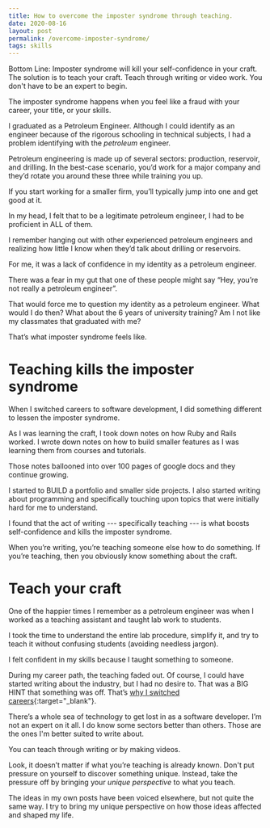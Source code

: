 ```yaml
---
title: How to overcome the imposter syndrome through teaching.
date: 2020-08-16
layout: post
permalink: /overcome-imposter-syndrome/
tags: skills
---
```


Bottom Line: Imposter syndrome will kill your self-confidence in your craft. The solution is to teach your craft. Teach through writing or video work. You don't have to be an expert to begin.

The imposter syndrome happens when you feel like a fraud with your career, your title, or your skills.

I graduated as a Petroleum Engineer. Although I could identify as an engineer because of the rigorous schooling in technical subjects, I had a problem identifying with the _petroleum_ engineer.

Petroleum engineering is made up of several sectors: production, reservoir, and drilling. In the best-case scenario, you’d work for a major company and they’d rotate you around these three while training you up.

If you start working for a smaller firm, you’ll typically jump into one and get good at it.

In my head, I felt that to be a legitimate petroleum engineer, I had to be proficient in ALL of them.

I remember hanging out with other experienced petroleum engineers and realizing how little I know when they’d talk about drilling or reservoirs.

For me, it was a lack of confidence in my identity as a petroleum engineer.

There was a fear in my gut that one of these people might say “Hey, you’re not really a petroleum engineer”.

That would force me to question my identity as a petroleum engineer. What would I do then? What about the 6 years of university training? Am I not like my classmates that graduated with me?

That’s what imposter syndrome feels like.

# Teaching kills the imposter syndrome

When I switched careers to software development, I did something different to lessen the imposter syndrome.

As I was learning the craft, I took down notes on how Ruby and Rails worked. I wrote down notes on how to build smaller features as I was learning them from courses and tutorials.

Those notes ballooned into over 100 pages of google docs and they continue growing.

I started to BUILD a portfolio and smaller side projects. I also started writing about programming and specifically touching upon topics that were initially hard for me to understand.

I found that the act of writing --- specifically teaching --- is what boosts self-confidence and kills the imposter syndrome.

When you’re writing, you’re teaching someone else how to do something. If you’re teaching, then you obviously know something about the craft.

# Teach your craft

One of the happier times I remember as a petroleum engineer was when I worked as a teaching assistant and taught lab work to students.

I took the time to understand the entire lab procedure, simplify it, and try to teach it without confusing students (avoiding needless jargon).

I felt confident in my skills because I taught something to someone.

During my career path, the teaching faded out. Of course, I could have started writing about the industry, but I had no desire to. That was a BIG HINT that something was off. That’s [why I switched careers](/switching-careers-from-oil-to-software/){:target="_blank"}.

There’s a whole sea of technology to get lost in as a software developer. I’m not an expert on it all. I do know some sectors better than others. Those are the ones I'm better suited to write about.

You can teach through writing or by making videos.

Look, it doesn’t matter if what you’re teaching is already known. Don't put pressure on yourself to discover something unique. Instead, take the pressure off by bringing your _unique perspective_ to what you teach.

The ideas in my own posts have been voiced elsewhere, but not quite the same way. I try to bring my unique perspective on how those ideas affected and shaped my life.